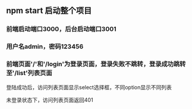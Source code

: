 ## npm start 启动整个项目

### 前端启动端口3000，后台启动端口3001 

### 用户名admin，密码123456

### 前端页面'/'和'/login'为登录页面，登录失败不跳转，登录成功跳转至'/list'列表页面

登陆成功后，访问列表页面显示select选择框，不同option显示不同列表

未登录状态下，访问列表页面返回401
